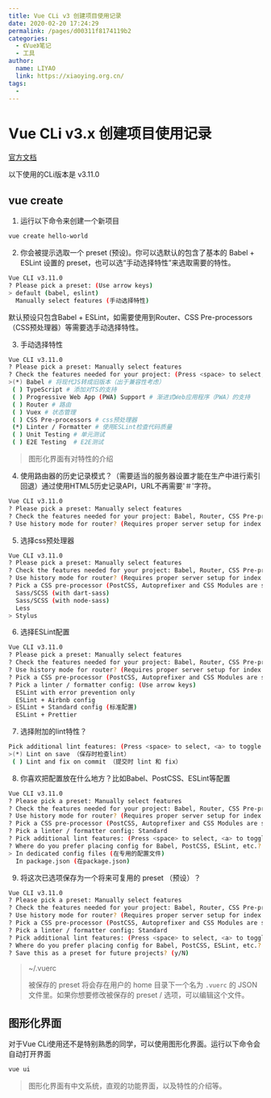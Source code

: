 ```yaml
---
title: Vue CLi v3 创建项目使用记录
date: 2020-02-20 17:24:29
permalink: /pages/d00311f8174119b2
categories: 
  - 《Vue》笔记
  - 工具
author: 
  name: LIYAO
  link: https://xiaoying.org.cn/
tags: 
  - 
---
```

# Vue CLi v3.x 创建项目使用记录

[官方文档](https://cli.vuejs.org/zh/)

以下使用的CLi版本是 v3.11.0

## vue create

1. 运行以下命令来创建一个新项目

```sh
vue create hello-world
```

2. 你会被提示选取一个 preset (预设)。你可以选默认的包含了基本的 Babel + ESLint 设置的 preset，也可以选“手动选择特性”来选取需要的特性。

```sh
Vue CLI v3.11.0
? Please pick a preset: (Use arrow keys)
> default (babel, eslint)
  Manually select features (手动选择特性)
```

默认预设只包含Babel + ESLint，如需要使用到Router、CSS Pre-processors（CSS预处理器）等需要选手动选择特性。

3. 手动选择特性

```sh
Vue CLI v3.11.0
? Please pick a preset: Manually select features
? Check the features needed for your project: (Press <space> to select, <a> to toggle all, <i> to invert selection)
>(*) Babel # 将现代JS转成旧版本（出于兼容性考虑）
 ( ) TypeScript # 添加对TS的支持
 ( ) Progressive Web App (PWA) Support # 渐进式Web应用程序（PWA）的支持
 ( ) Router # 路由
 ( ) Vuex # 状态管理
 ( ) CSS Pre-processors # css预处理器
 (*) Linter / Formatter # 使用ESLint检查代码质量
 ( ) Unit Testing # 单元测试
 ( ) E2E Testing  # E2E测试
```

> 图形化界面有对特性的介绍

4. 使用路由器的历史记录模式？（需要适当的服务器设置才能在生产中进行索引回退）通过使用HTML5历史记录API，URL不再需要'＃'字符。

```sh
Vue CLI v3.11.0
? Please pick a preset: Manually select features
? Check the features needed for your project: Babel, Router, CSS Pre-processors, Linter
? Use history mode for router? (Requires proper server setup for index fallback in production) (Y/n)              
```

5. 选择css预处理器

```sh
Vue CLI v3.11.0
? Please pick a preset: Manually select features
? Check the features needed for your project: Babel, Router, CSS Pre-processors, Linter
? Use history mode for router? (Requires proper server setup for index fallback in production) Yes
? Pick a CSS pre-processor (PostCSS, Autoprefixer and CSS Modules are supported by default):
  Sass/SCSS (with dart-sass)
  Sass/SCSS (with node-sass)
  Less
> Stylus               
```

6. 选择ESLint配置

```sh
Vue CLI v3.11.0
? Please pick a preset: Manually select features
? Check the features needed for your project: Babel, Router, CSS Pre-processors, Linter
? Use history mode for router? (Requires proper server setup for index fallback in production) Yes
? Pick a CSS pre-processor (PostCSS, Autoprefixer and CSS Modules are supported by default): Stylus
? Pick a linter / formatter config: (Use arrow keys)
  ESLint with error prevention only
  ESLint + Airbnb config
> ESLint + Standard config (标准配置)
  ESLint + Prettier  
```

7. 选择附加的lint特性？

```sh
Pick additional lint features: (Press <space> to select, <a> to toggle all, <i> to invert selection)
>(*) Lint on save （保存时检查lint）
 ( ) Lint and fix on commit （提交时 lint 和 fix）
```

8. 你喜欢把配置放在什么地方？比如Babel、PostCSS、ESLint等配置

```sh
Vue CLI v3.11.0
? Please pick a preset: Manually select features
? Check the features needed for your project: Babel, Router, CSS Pre-processors, Linter
? Use history mode for router? (Requires proper server setup for index fallback in production) Yes
? Pick a CSS pre-processor (PostCSS, Autoprefixer and CSS Modules are supported by default): Stylus
? Pick a linter / formatter config: Standard
? Pick additional lint features: (Press <space> to select, <a> to toggle all, <i> to invert selection)Lint on save
? Where do you prefer placing config for Babel, PostCSS, ESLint, etc.? (Use arrow keys)
> In dedicated config files (在专用的配置文件)
  In package.json (在package.json)
```

9. 将这次已选项保存为一个将来可复用的 preset （预设）？

```sh
Vue CLI v3.11.0
? Please pick a preset: Manually select features
? Check the features needed for your project: Babel, Router, CSS Pre-processors, Linter
? Use history mode for router? (Requires proper server setup for index fallback in production) Yes
? Pick a CSS pre-processor (PostCSS, Autoprefixer and CSS Modules are supported by default): Stylus
? Pick a linter / formatter config: Standard
? Pick additional lint features: (Press <space> to select, <a> to toggle all, <i> to invert selection)Lint on save
? Where do you prefer placing config for Babel, PostCSS, ESLint, etc.? In dedicated config files
? Save this as a preset for future projects? (y/N) 
```

> ~/.vuerc
>
> 被保存的 preset 将会存在用户的 home 目录下一个名为 `.vuerc` 的 JSON 文件里。如果你想要修改被保存的 preset / 选项，可以编辑这个文件。



## 图形化界面

对于Vue CLi使用还不是特别熟悉的同学，可以使用图形化界面。运行以下命令会自动打开界面

```sh
vue ui
```

> 图形化界面有中文系统，直观的功能界面，以及特性的介绍等。

